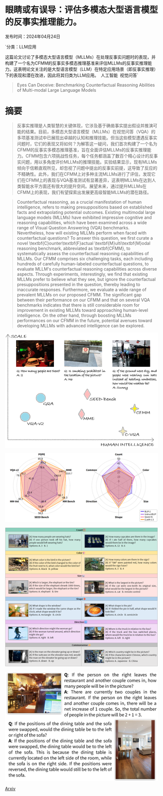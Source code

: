 # 眼睛或有误导：评估多模态大型语言模型的反事实推理能力。

发布时间：2024年04月24日

`分类：LLM应用

这篇论文讨论了多模态大型语言模型（MLLMs）在处理反事实问题时的表现，并构建了一个名为CFMM的反事实多模态推理基准来评估MLLMs的反事实推理能力。这表明论文关注的是大型语言模型（LLM）在特定应用场景（即反事实推理）下的表现和潜在改进，因此将其归类为LLM应用。` `人工智能` `视觉问答`

> Eyes Can Deceive: Benchmarking Counterfactual Reasoning Abilities of Multi-modal Large Language Models

# 摘要

> 反事实推理是人类智慧的关键体现，它涉及基于确凿事实提出假设并推演可能的结果。目前，多模态大型语言模型（MLLMs）在视觉问答（VQA）的多项基准测试中已展现出卓越的认知和推理技能。但当这些模型遭遇反事实问题时，它们的表现又将如何？为解答这一疑问，我们首次构建了一个名为CFMM的反事实多模态推理基准，旨在全面评估MLLMs的反事实推理能力。CFMM包含六项挑战性任务，每个任务都涵盖了数百个精心设计的反事实问题，用以多角度评价MLLMs的推理技能。实验结果显示，现有MLLMs倾向于信赖直观所见，却忽视了问题中提出的反事实前提，这导致了反应的不精确性。此外，我们在CFMM上对多种主流MLLMs进行了评估，发现它们在CFMM上的表现与VQA基准测试有显著差异，这表明MLLMs在达到人类智能水平方面还有很大的提升空间。展望未来，通过提升MLLMs在CFMM上的表现，我们有望探索出发展更高级智能MLLMs的潜在路径。

> Counterfactual reasoning, as a crucial manifestation of human intelligence, refers to making presuppositions based on established facts and extrapolating potential outcomes. Existing multimodal large language models (MLLMs) have exhibited impressive cognitive and reasoning capabilities, which have been examined across a wide range of Visual Question Answering (VQA) benchmarks. Nevertheless, how will existing MLLMs perform when faced with counterfactual questions? To answer this question, we first curate a novel \textbf{C}ounter\textbf{F}actual \textbf{M}ulti\textbf{M}odal reasoning benchmark, abbreviated as \textbf{CFMM}, to systematically assess the counterfactual reasoning capabilities of MLLMs. Our CFMM comprises six challenging tasks, each including hundreds of carefully human-labeled counterfactual questions, to evaluate MLLM's counterfactual reasoning capabilities across diverse aspects. Through experiments, interestingly, we find that existing MLLMs prefer to believe what they see, but ignore the counterfactual presuppositions presented in the question, thereby leading to inaccurate responses. Furthermore, we evaluate a wide range of prevalent MLLMs on our proposed CFMM. The significant gap between their performance on our CFMM and that on several VQA benchmarks indicates that there is still considerable room for improvement in existing MLLMs toward approaching human-level intelligence. On the other hand, through boosting MLLMs performances on our CFMM in the future, potential avenues toward developing MLLMs with advanced intelligence can be explored.

![眼睛或有误导：评估多模态大型语言模型的反事实推理能力。](../../../paper_images/2404.12966/intro.png)

![眼睛或有误导：评估多模态大型语言模型的反事实推理能力。](../../../paper_images/2404.12966/x1.png)

![眼睛或有误导：评估多模态大型语言模型的反事实推理能力。](../../../paper_images/2404.12966/exps.png)

![眼睛或有误导：评估多模态大型语言模型的反事实推理能力。](../../../paper_images/2404.12966/x2.png)

[Arxiv](https://arxiv.org/abs/2404.12966)